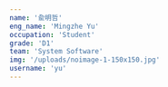 ```yaml
---
name: '兪明哲'
eng_name: 'Mingzhe Yu'
occupation: 'Student'
grade: 'D1'
team: 'System Software'
img: '/uploads/noimage-1-150x150.jpg'
username: 'yu'
---
```

